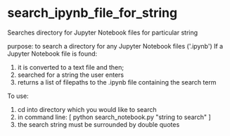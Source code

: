 # search_ipynb_file_for_string
Searches directory for Jupyter Notebook files for particular string


purpose: to search a directory for any Jupyter Notebook files ('.ipynb')
If a Jupyter Notebook file is found:
1. it is converted to a text file and then;
2. searched for a string the user enters
3. returns a list of filepaths to the .ipynb file containing the search term

To use:

1. cd into directory which you would like to search
2. in command line: [ python search_notebook.py "string to search" ]
3. the search string must be surrounded by double quotes

